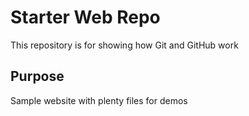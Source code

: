# Starter Web Repo

This repository is for showing how Git and GitHub work

## Purpose

Sample website with plenty files for demos
